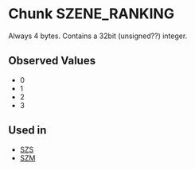 # Chunk SZENE_RANKING #

Always 4 bytes. Contains a 32bit (unsigned??) integer.

## Observed Values ##

- 0
- 1
- 2
- 3

## Used in ##

- [SZS](../szs.md)
- [SZM](../szm.md)

